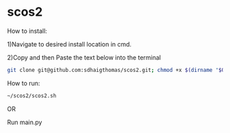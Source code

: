 # scos2

How to install:

1)Navigate to desired install location in cmd.

2)Copy and then Paste the text below into the terminal

```bash
git clone git@github.com:sdhaigthomas/scos2.git; chmod +x $(dirname "$0")/scos2/scos.sh; $(dirname "$0")/scos2/scos2.sh
```
How to run:
```bash
~/scos2/scos2.sh
```
OR

Run main.py
